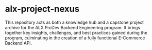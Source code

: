 # alx-project-nexus
This repository acts as both a knowledge hub and a capstone project archive for the ALX ProDev Backend Engineering program. It brings together key insights, challenges, and best practices gained during the program, culminating in the creation of a fully functional E-Commerce Backend API.
